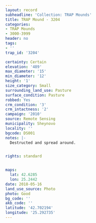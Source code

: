 ```yaml
---
layout: record
subheadline: 'Collection: TRAP Mounds'
title: TRAP Mound - 3204
categories:
- TRAP Mounds
- 3000-3999
header: no
tags:
- ''
trap_id: '3204'

certainty: Certain
elevation: '489'
max_diameter: '15'
min_diameter: '12'
height: '1'
size_category: Small
surrounding_land_use: Pasture
surface_condition: Pasture
robbed: Yes
crm_condition: '3'
crm_intactness: '2'
campaign: '2010'
source: Remote Sensing
municipality: Sheynovo
locality: ''
bgcode: DS001
notes: |-
  Destructed and spread around.


rights: standard


maps:
  lat: 42.6285
  lon: 25.2442
date: 2018-05-16
land_use_source: Photo
photo: Good
bg_code: ''
akb_code: ''
latitude: '42.702194'
longitude: '25.292735'
---
```

